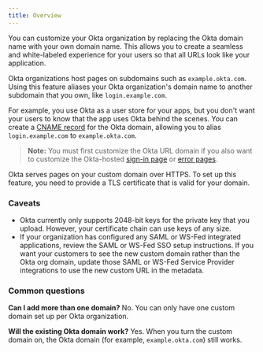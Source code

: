 ```yaml
---
title: Overview
---
```

You can customize your Okta organization by replacing the Okta domain name with your own domain name. This allows you to create a seamless and white-labeled experience for your users so that all URLs look like your application.

Okta organizations host pages on subdomains such as `example.okta.com`. Using this feature aliases your Okta organization's domain name to another subdomain that you own, like `login.example.com`. 

For example, you use Okta as a user store for your apps, but you don't want your users to know that the app uses Okta behind the scenes. You can create a [CNAME record](https://en.wikipedia.org/wiki/CNAME_record) for the Okta domain, allowing you to alias `login.example.com` to `example.okta.com`.

> **Note:** You must first customize the Okta URL domain if you also want to customize the Okta-hosted [sign-in page](/docs/guides/custom-hosted-signin/) or [error pages](/docs/guides/custom-error-pages/).

Okta serves pages on your custom domain over HTTPS. To set up this feature, you need to provide a TLS certificate that is valid for your domain.

### Caveats

* Okta currently only supports 2048-bit keys for the private key that you upload. However, your certificate chain can use keys of any size.
* If your organization has configured any SAML or WS-Fed integrated applications, review the SAML or WS-Fed SSO setup instructions. If you want your customers to see the new custom domain rather than the Okta org domain, update those SAML or WS-Fed Service Provider integrations to use the new custom URL in the metadata.

### Common questions
**Can I add more than one domain?**
No. You can only have one custom domain set up per Okta organization.

**Will the existing Okta domain work?**
Yes. When you turn the custom domain on, the Okta domain (for example, `example.okta.com`) still works.

<NextSectionLink/>
